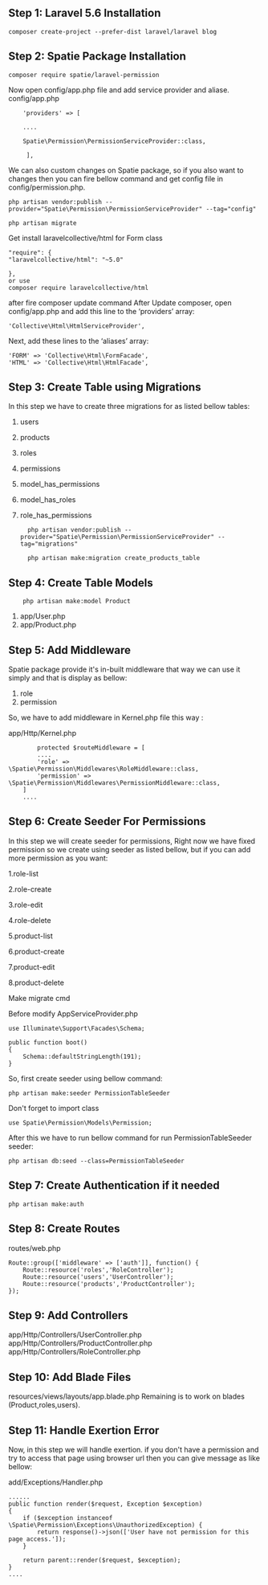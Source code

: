 
## Step 1: Laravel 5.6 Installation

    composer create-project --prefer-dist laravel/laravel blog

## Step 2: Spatie Package Installation

    composer require spatie/laravel-permission
Now open config/app.php file and add service provider and aliase.    
config/app.php
        
        'providers' => [
    
    	....
    
    	Spatie\Permission\PermissionServiceProvider::class,
    
         ],

We can also custom changes on Spatie package, so if you also want to changes then you can fire bellow command and get config file in config/permission.php.

    php artisan vendor:publish --provider="Spatie\Permission\PermissionServiceProvider" --tag="config"                 

    php artisan migrate
    
Get install laravelcollective/html for Form class 

    "require": {
    "laravelcollective/html": "~5.0"
    
    },
    or use 
    composer require laravelcollective/html
after fire composer update command After Update composer, open config/app.php and add this line to the ‘providers’ array:

    'Collective\Html\HtmlServiceProvider',
Next, add these lines to the ‘aliases’ array:

    'FORM' => 'Collective\Html\FormFacade',
    'HTML' => 'Collective\Html\HtmlFacade',

## Step 3: Create Table using Migrations

In this step we have to create three migrations for as listed bellow tables:

1. users

2. products

3. roles

4. permissions

5. model_has_permissions

6. model_has_roles

7. role_has_permissions

         php artisan vendor:publish --provider="Spatie\Permission\PermissionServiceProvider" --tag="migrations"
    
         php artisan make:migration create_products_table
## Step 4: Create Table Models
        php artisan make:model Product
1. app/User.php
2. app/Product.php
 
## Step 5: Add Middleware
Spatie package provide it's in-built middleware that way we can use it simply and that is display as bellow:
1. role
2. permission

So, we have to add middleware in Kernel.php file this way :

app/Http/Kernel.php

            protected $routeMiddleware = [
        	....
        	'role' => \Spatie\Permission\Middlewares\RoleMiddleware::class,
        	'permission' => \Spatie\Permission\Middlewares\PermissionMiddleware::class,
        ]
        ....
## Step 6: Create Seeder For Permissions

In this step we will create seeder for permissions, Right now we have fixed permission so we create using seeder as listed bellow, but if you can add more permission as you want:

1.role-list

2.role-create

3.role-edit

4.role-delete

5.product-list

6.product-create

7.product-edit

8.product-delete

Make migrate cmd 

Before modify AppServiceProvider.php

    use Illuminate\Support\Facades\Schema;
    
    public function boot()
    {
        Schema::defaultStringLength(191);
    }

So, first create seeder using bellow command:

    php artisan make:seeder PermissionTableSeeder
Don't forget to import class
    
    use Spatie\Permission\Models\Permission;
    
After this we have to run bellow command for run PermissionTableSeeder seeder:

    php artisan db:seed --class=PermissionTableSeeder

## Step 7: Create Authentication if it needed
   
    php artisan make:auth
    
## Step 8: Create Routes
   
routes/web.php

    Route::group(['middleware' => ['auth']], function() {
        Route::resource('roles','RoleController');
        Route::resource('users','UserController');
        Route::resource('products','ProductController');
    });
## Step 9: Add Controllers

app/Http/Controllers/UserController.php
app/Http/Controllers/ProductController.php
app/Http/Controllers/RoleController.php

## Step 10: Add Blade Files
   
resources/views/layouts/app.blade.php
Remaining is to work on blades (Product,roles,users).
## Step 11: Handle Exertion Error
Now, in this step we will handle exertion. if you don't have a permission and try to access that page using browser url then you can give message as like bellow:

add/Exceptions/Handler.php

    ......
    public function render($request, Exception $exception)
    {
        if ($exception instanceof \Spatie\Permission\Exceptions\UnauthorizedException) {
            return response()->json(['User have not permission for this page access.']);
        }
     
        return parent::render($request, $exception);
    }
    ....

     